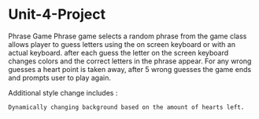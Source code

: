 # Unit-4-Project
 Phrase Game
Phrase game selects a random phrase from the game class allows player to guess letters using the on screen keyboard or with an actual keyboard. after each guess the letter on the screen keyboard changes colors and the correct letters in the phrase appear. For any wrong guesses a heart point is taken away, after 5 wrong guesses the game ends and prompts user to play again.



Additional style change includes :

    Dynamically changing background based on the amount of hearts left.